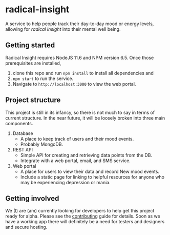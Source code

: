 # radical-insight
A service to help people track their day-to-day mood or energy levels, allowing for _radical insight_ into their mental well being.

## Getting started
Radical Insight requires NodeJS 11.6 and NPM version 6.5. Once those prerequisites are installed,
1. clone this repo and run `npm install` to install all dependencies and
1. `npm start` to run the service.
1. Navigate to `http://localhost:3000` to view the web portal.

## Project structure
This project is still in its infancy, so there is not much to say in terms of current structure. In the near future, it will be loosely broken into three main components.
1. Database
    - A place to keep track of users and their mood events.
    - Probably MongoDB.
1. REST API
    - Simple API for creating and retrieving data points from the DB.
    - Integrate with a web portal, email, and SMS service.
1. Web portal
    - A place for users to view their data and record New mood events.
    - Include a static page for linking to helpful resources for anyone who may be experiencing depression or mania.

## Getting involved
We (I) are (am) currently looking for developers to help get this project ready for alpha. Please see the [contributing](https://github.com/kymbert/radical-insight/blob/master/CONTRIBUTING.md) guide for details. Soon as we have a working app there will definitely be a need for testers and designers and secure hosting.
